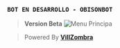 ### `BOT EN DESARROLLO - OBISONBOT`
> **Version Beta**
![Menu Principa](https://files.catbox.moe/w1ciuo.jpg)

> Powered By **[VillZombra](https://wa.me/50557865603)**
